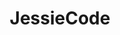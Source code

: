 ---
title: JessieCode
parent: docs
order: 1
sitemap:
  priority: 1
  changefreq: 'weekly'

sections:

   - file: jessiecode
     layout: text

---